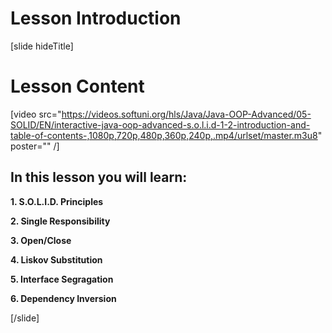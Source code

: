 # Lesson Introduction

[slide hideTitle]

# Lesson Content

[video src="https://videos.softuni.org/hls/Java/Java-OOP-Advanced/05-SOLID/EN/interactive-java-oop-advanced-s.o.l.i.d-1-2-introduction-and-table-of-contents-,1080p,720p,480p,360p,240p,.mp4/urlset/master.m3u8" poster="" /]

## In this lesson you will learn:

**1. S.O.L.I.D. Principles**

**2. Single Responsibility**

**3. Open/Close**

**4. Liskov Substitution**

**5. Interface Segragation**

**6. Dependency Inversion**
    
[/slide]